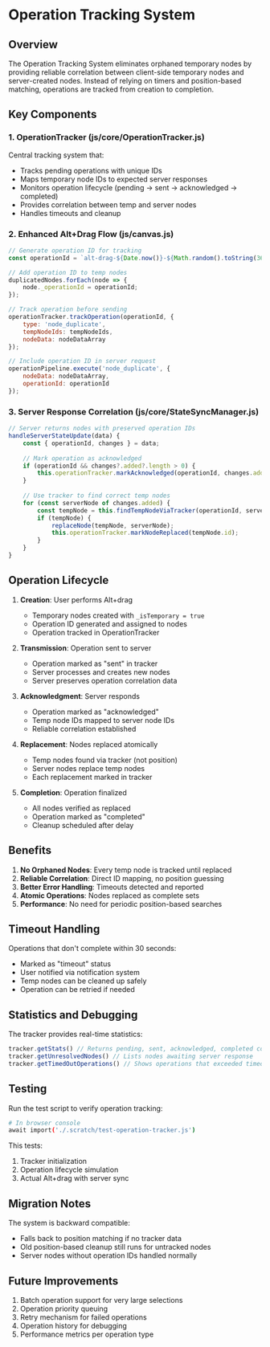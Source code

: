 # Operation Tracking System

## Overview

The Operation Tracking System eliminates orphaned temporary nodes by providing reliable correlation between client-side temporary nodes and server-created nodes. Instead of relying on timers and position-based matching, operations are tracked from creation to completion.

## Key Components

### 1. OperationTracker (js/core/OperationTracker.js)
Central tracking system that:
- Tracks pending operations with unique IDs
- Maps temporary node IDs to expected server responses
- Monitors operation lifecycle (pending → sent → acknowledged → completed)
- Provides correlation between temp and server nodes
- Handles timeouts and cleanup

### 2. Enhanced Alt+Drag Flow (js/canvas.js)
```javascript
// Generate operation ID for tracking
const operationId = `alt-drag-${Date.now()}-${Math.random().toString(36).substr(2, 9)}`;

// Add operation ID to temp nodes
duplicatedNodes.forEach(node => {
    node._operationId = operationId;
});

// Track operation before sending
operationTracker.trackOperation(operationId, {
    type: 'node_duplicate',
    tempNodeIds: tempNodeIds,
    nodeData: nodeDataArray
});

// Include operation ID in server request
operationPipeline.execute('node_duplicate', {
    nodeData: nodeDataArray,
    operationId: operationId
});
```

### 3. Server Response Correlation (js/core/StateSyncManager.js)
```javascript
// Server returns nodes with preserved operation IDs
handleServerStateUpdate(data) {
    const { operationId, changes } = data;
    
    // Mark operation as acknowledged
    if (operationId && changes?.added?.length > 0) {
        this.operationTracker.markAcknowledged(operationId, changes.added);
    }
    
    // Use tracker to find correct temp nodes
    for (const serverNode of changes.added) {
        const tempNode = this.findTempNodeViaTracker(operationId, serverNode);
        if (tempNode) {
            replaceNode(tempNode, serverNode);
            this.operationTracker.markNodeReplaced(tempNode.id);
        }
    }
}
```

## Operation Lifecycle

1. **Creation**: User performs Alt+drag
   - Temporary nodes created with `_isTemporary = true`
   - Operation ID generated and assigned to nodes
   - Operation tracked in OperationTracker

2. **Transmission**: Operation sent to server
   - Operation marked as "sent" in tracker
   - Server processes and creates new nodes
   - Server preserves operation correlation data

3. **Acknowledgment**: Server responds
   - Operation marked as "acknowledged"
   - Temp node IDs mapped to server node IDs
   - Reliable correlation established

4. **Replacement**: Nodes replaced atomically
   - Temp nodes found via tracker (not position)
   - Server nodes replace temp nodes
   - Each replacement marked in tracker

5. **Completion**: Operation finalized
   - All nodes verified as replaced
   - Operation marked as "completed"
   - Cleanup scheduled after delay

## Benefits

1. **No Orphaned Nodes**: Every temp node is tracked until replaced
2. **Reliable Correlation**: Direct ID mapping, no position guessing
3. **Better Error Handling**: Timeouts detected and reported
4. **Atomic Operations**: Nodes replaced as complete sets
5. **Performance**: No need for periodic position-based searches

## Timeout Handling

Operations that don't complete within 30 seconds:
- Marked as "timeout" status
- User notified via notification system
- Temp nodes can be cleaned up safely
- Operation can be retried if needed

## Statistics and Debugging

The tracker provides real-time statistics:
```javascript
tracker.getStats() // Returns pending, sent, acknowledged, completed counts
tracker.getUnresolvedNodes() // Lists nodes awaiting server response
tracker.getTimedOutOperations() // Shows operations that exceeded timeout
```

## Testing

Run the test script to verify operation tracking:
```bash
# In browser console
await import('./.scratch/test-operation-tracker.js')
```

This tests:
1. Tracker initialization
2. Operation lifecycle simulation
3. Actual Alt+drag with server sync

## Migration Notes

The system is backward compatible:
- Falls back to position matching if no tracker data
- Old position-based cleanup still runs for untracked nodes
- Server nodes without operation IDs handled normally

## Future Improvements

1. Batch operation support for very large selections
2. Operation priority queuing
3. Retry mechanism for failed operations
4. Operation history for debugging
5. Performance metrics per operation type
